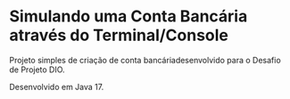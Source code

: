 # Simulando uma Conta Bancária através do Terminal/Console

Projeto simples de criação de conta bancáriadesenvolvido para o Desafio de Projeto DIO.

Desenvolvido em Java 17.